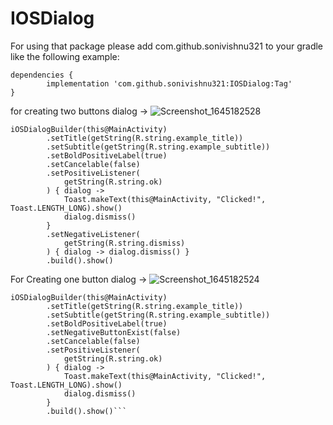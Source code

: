 # IOSDialog 

For using that package please add com.github.sonivishnu321 to your gradle like the following example:

	dependencies {
	        implementation 'com.github.sonivishnu321:IOSDialog:Tag'
	}


for creating two buttons dialog ->
![Screenshot_1645182528](https://user-images.githubusercontent.com/99962380/154672491-435afb43-12d8-46d7-bcc8-61e5eb65d15d.png)

```
iOSDialogBuilder(this@MainActivity)
        .setTitle(getString(R.string.example_title))
        .setSubtitle(getString(R.string.example_subtitle))
        .setBoldPositiveLabel(true)
        .setCancelable(false)
        .setPositiveListener(
            getString(R.string.ok)
        ) { dialog ->
            Toast.makeText(this@MainActivity, "Clicked!", Toast.LENGTH_LONG).show()
            dialog.dismiss()
        }
        .setNegativeListener(
            getString(R.string.dismiss)
        ) { dialog -> dialog.dismiss() }
        .build().show()
   ```
    

        
For Creating one button dialog ->
![Screenshot_1645182524](https://user-images.githubusercontent.com/99962380/154672313-a31d7743-998c-4e85-8006-c3a36c1a5d83.png)
```
iOSDialogBuilder(this@MainActivity)
        .setTitle(getString(R.string.example_title))
        .setSubtitle(getString(R.string.example_subtitle))
        .setBoldPositiveLabel(true)
        .setNegativeButtonExist(false)
        .setCancelable(false)
        .setPositiveListener(
            getString(R.string.ok)
        ) { dialog ->
            Toast.makeText(this@MainActivity, "Clicked!", Toast.LENGTH_LONG).show()
            dialog.dismiss()
        }
        .build().show()```



    
